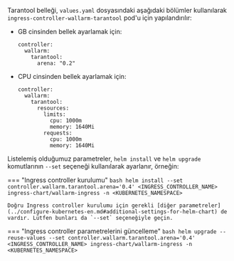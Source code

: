 Tarantool belleği, `values.yaml` dosyasındaki aşağıdaki bölümler kullanılarak `ingress-controller-wallarm-tarantool` pod'u için yapılandırılır:

* GB cinsinden bellek ayarlamak için:
    ```
    controller:
      wallarm:
        tarantool:
          arena: "0.2"
    ```

* CPU cinsinden bellek ayarlamak için:
    ```
    controller:
      wallarm:
        tarantool:
          resources:
            limits:
              cpu: 1000m
              memory: 1640Mi
            requests:
              cpu: 1000m
              memory: 1640Mi
    ```

Listelemiş olduğumuz parametreler, `helm install` ve `helm upgrade` komutlarının `--set` seçeneği kullanılarak ayarlanır, örneğin:

=== "Ingress controller kurulumu"
    ```bash
    helm install --set controller.wallarm.tarantool.arena='0.4' <INGRESS_CONTROLLER_NAME> ingress-chart/wallarm-ingress -n <KUBERNETES_NAMESPACE>
    ```

    Doğru Ingress controller kurulumu için gerekli [diğer parametreler](../configure-kubernetes-en.md#additional-settings-for-helm-chart) de vardır. Lütfen bunları da `--set` seçeneğiyle geçin.
=== "Ingress controller parametrelerini güncelleme"
    ```bash
    helm upgrade --reuse-values --set controller.wallarm.tarantool.arena='0.4' <INGRESS_CONTROLLER_NAME> ingress-chart/wallarm-ingress -n <KUBERNETES_NAMESPACE>
    ```